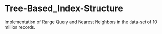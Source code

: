 # Tree-Based_Index-Structure
Implementation of Range Query and Nearest Neighbors in the data-set of 10 million records.
